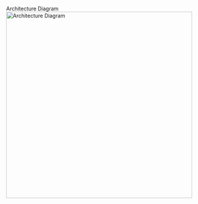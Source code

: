 Architecture Diagram
<img src="https://github.com/user-attachments/assets/af46f766-ed7e-4e76-a786-bf5ee7ccab87" alt="Architecture Diagram" width="500"/>
